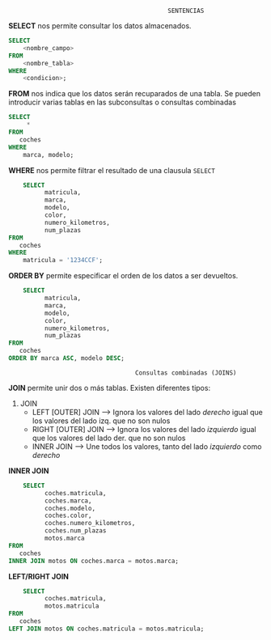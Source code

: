                                                 SENTENCIAS
                                              
**SELECT** nos permite consultar los datos almacenados.

```SQL
SELECT
    <nombre_campo> 
FROM
    <nombre_tabla>
WHERE 
    <condicion>;
```

**FROM** nos indica que los datos serán recuparados de una tabla. Se pueden introducir varias tablas en las subconsultas o consultas combinadas


```SQL
SELECT
     *
FROM
   coches
WHERE 
    marca, modelo;
```

**WHERE** nos permite filtrar el resultado de una clausula `SELECT`

```SQL
    SELECT 
          matricula, 
          marca,
          modelo,
          color,
          numero_kilometros,
          num_plazas 
FROM 
   coches
WHERE 
    matricula = '1234CCF';
```

**ORDER BY** permite especificar el orden de los datos a ser devueltos.

```SQL
    SELECT 
          matricula, 
          marca,
          modelo,
          color,
          numero_kilometros,
          num_plazas 
FROM 
   coches
ORDER BY marca ASC, modelo DESC;
```
                                       Consultas combinadas (JOINS)

**JOIN** permite unir dos o más tablas. Existen diferentes tipos:

1. JOIN
   - LEFT  [OUTER] JOIN --> Ignora los valores del lado _derecho_ igual que los valores del lado izq. que no son nulos
   - RIGHT [OUTER] JOIN --> Ignora los valores del lado _izquierdo_ igual que los valores del lado der. que no son nulos
   - INNER JOIN         --> Une todos los valores, tanto del lado _izquierdo_ como _derecho_

**INNER JOIN**

```SQL
    SELECT 
          coches.matricula, 
          coches.marca,
          coches.modelo,
          coches.color,
          coches.numero_kilometros,
          coches.num_plazas 
          motos.marca
FROM 
   coches
INNER JOIN motos ON coches.marca = motos.marca;
```

**LEFT/RIGHT JOIN**

```SQL
    SELECT 
          coches.matricula, 
          motos.matricula
FROM 
   coches
LEFT JOIN motos ON coches.matricula = motos.matricula;
```
